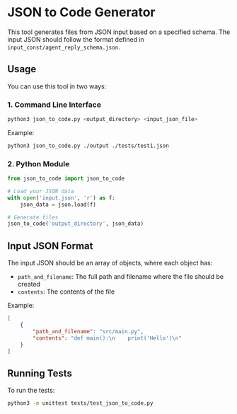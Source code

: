 # JSON to Code Generator

This tool generates files from JSON input based on a specified schema. The input JSON should follow the format defined in `input_const/agent_reply_schema.json`.

## Usage

You can use this tool in two ways:

### 1. Command Line Interface

```bash
python3 json_to_code.py <output_directory> <input_json_file>
```

Example:
```bash
python3 json_to_code.py ./output ./tests/test1.json
```

### 2. Python Module

```python
from json_to_code import json_to_code

# Load your JSON data
with open('input.json', 'r') as f:
    json_data = json.load(f)

# Generate files
json_to_code('output_directory', json_data)
```

## Input JSON Format

The input JSON should be an array of objects, where each object has:
- `path_and_filename`: The full path and filename where the file should be created
- `contents`: The contents of the file

Example:
```json
[
    {
        "path_and_filename": "src/main.py",
        "contents": "def main():\n    print('Hello')\n"
    }
]
```

## Running Tests

To run the tests:
```bash
python3 -m unittest tests/test_json_to_code.py
``` 